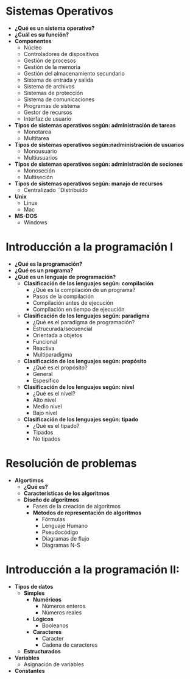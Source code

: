 # Sistemas Operativos
* **¿Qué es un sistema operativo?**
* **¿Cuál es su función?**
* **Componentes**
    * Núcleo
    * Controladores de dispositivos
    * Gestión de procesos
    * Gestión de la memoria
    * Gestión del almacenamiento secundario
    * Sistema de entrada y salida
    * Sistema de archivos
    * Sistemas de protección
    * Sistema de comunicaciones
    * Programas de sistema
    * Gestor de recursos
    * Interfaz de usuario
* **Tipos de sistemas operativos según: administración de tareas**
    * Monotarea
    * Multitarea
* **Tipos de sistemas operativos según:nadministración de usuarios**
    * Monousuario
    * Multiusuarios
* **Tipos de sistemas operativos según: administración de seciones**
    * Monoseción
    * Multiseción
* **Tipos de sistemas operativos según: manajo de recursos**
    * Centralizado
    ¨Distribuido
* **Unix**
    * Linux
    * Mac
* **MS-DOS**
    * Windows

# Introducción a la programación I
* **¿Qué es la programación?**
* **¿Qué es un programa?**
* **¿Qué es un lenguaje de programación?**
    * **Clasificación de los lenguajes según: compilación**
        * ¿Qué es la compilación de un programa?
        * Pasos de la compilación
        * Compilación antes de ejecución
        * Compilación en tiempo de ejecución
    * **Clasificación de los lenguajes según: paradigma**
        * ¿Qué es el paradigma de programación?
        * Estrucurada/secuencial
        * Orientada a objetos
        * Funcional
        * Reactiva
        * Multiparadigma
    * **Clasificación de los lenguajes según: propósito**
        * ¿Qué es el propósito?
        * General
        * Espesífico
    * **Clasificación de los lenguajes según: nivel**
        * ¿Qué es el nivel?
        * Alto nivel
        * Medio nivel
        * Bajo nivel
    * **Clasificación de los lenguajes según: tipado**
        * ¿Qué es el tipado?
        * Tipados
        * No tipados

# Resolución de problemas
* **Algortimos**
    * **¿Qué es?**
    * **Características de los algoritmos**
    * **Diseño de algoritmos**
        * Fases de la creación de algoritmos
        * **Métodos de representación de algoritmos**
            * Fórmulas
            * Lenguaje Humano
            * Pseudocódigo
            * Diagramas de flujo
            * Diagramas N-S

# Introducción a la programación II:
* **Tipos de datos**
    * **Simples**
        * **Numéricos**
            * Números enteros
            * Números reales
        * **Lógicos**
            * Booleanos
        * **Caracteres**
            * Caracter
            * Cadena de caracteres
    * **Estructurados**
* **Variables**
    * Asignación de variables
* **Constantes**